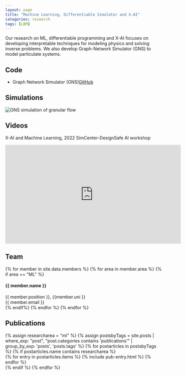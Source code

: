 ```yaml
---
layout: page
title: "Machine Learning, Differentiable Simulator and X-AI"
categories: research
tags: [LBM]
---
```


Our research on ML, differentiable programming and X-AI focuses on developing interpretable techniques for modeling physics and solving inverse problems. We also develop Graph-Network Simulator (GNS) to model particulate systems.


## Code

* Graph Network Simulator (GNS)[GitHub](https://www.github.com/geoelements/gns) 

## Simulations

![GNS simulation of granular flow](https://raw.githubusercontent.com/geoelements/gns/main/docs/img/rollout_0.gif)

## Videos
X-AI and Machine Learning, 2022 SimCenter-DesignSafe AI workshop
<iframe width="560" height="315" src="https://www.youtube.com/embed/NO8D_vyFzBE" title="YouTube video player" frameborder="0" allow="accelerometer; autoplay; clipboard-write; encrypted-media; gyroscope; picture-in-picture" allowfullscreen></iframe>

## Team
<!-- Team filled from _data/members.yaml-->
   <div class="team">
    {% for member in site.data.members %}
      {% for area in member.area %}
        {% if area == "ML" %}
          <div class="user">
            <div class="userimg" style="background-image:url('{{ site.baseurl }}/images/geoelements/team/{{ member.image }}')">
            </div>
            <h4>{{ member.name }}</h4>	
            {{ member.position }}, {{member.uni }}<br/>
	 <a h   ref="mailto:{{ member.email }}">{{ member.email }}</a>
          </div>
        {% endif%}
      {% endfor %}
    {% endfor %}
   </div>
<!-- End team -->

## Publications
<!-- Publications filled automatically -->
<div class="publications">
{% assign researcharea = "ml" %}
{% assign postsbyTags = site.posts | where_exp: "post", "post.categories contains 'publications'" |
group_by_exp:
'posts', 'posts.tags' %}
{% for postarticles in postsbyTags %}
  {% if postarticles.name contains researcharea %}
    <div class="entries-{{ page.entries_layout | default: 'list' }}">
    {% for entry in postarticles.items %}
      {% include pub-entry.html %}
    {% endfor %}
    </div>
  {% endif %}
{% endfor %}
</div>